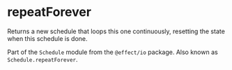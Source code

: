# repeatForever

Returns a new schedule that loops this one continuously, resetting the
state when this schedule is done.

Part of the `Schedule` module from the `@effect/io` package. Also known as `Schedule.repeatForever`.
